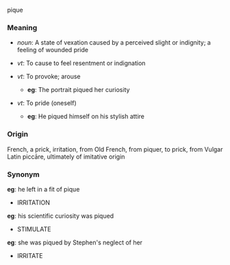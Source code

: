 pique
### Meaning
+ _noun_: A state of vexation caused by a perceived slight or indignity; a feeling of wounded pride

+ _vt_: To cause to feel resentment or indignation
+ _vt_: To provoke; arouse
    + __eg__: The portrait piqued her curiosity
+ _vt_: To pride (oneself)
    + __eg__: He piqued himself on his stylish attire

### Origin

French, a prick, irritation, from Old French, from piquer, to prick, from Vulgar Latin piccāre, ultimately of imitative origin

### Synonym

__eg__: he left in a fit of pique

+ IRRITATION

__eg__: his scientific curiosity was piqued

+ STIMULATE

__eg__: she was piqued by Stephen's neglect of her

+ IRRITATE


